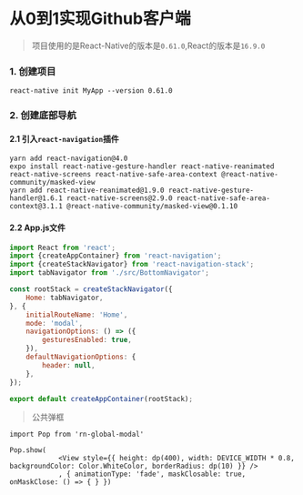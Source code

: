 # 从0到1实现Github客户端

> 项目使用的是React-Native的版本是`0.61.0`,React的版本是`16.9.0`

### 1. 创建项目

```
react-native init MyApp --version 0.61.0
```

### 2. 创建底部导航

#### 2.1 引入`react-navigation`插件
```
yarn add react-navigation@4.0
expo install react-native-gesture-handler react-native-reanimated react-native-screens react-native-safe-area-context @react-native-community/masked-view
yarn add react-native-reanimated@1.9.0 react-native-gesture-handler@1.6.1 react-native-screens@2.9.0 react-native-safe-area-context@3.1.1 @react-native-community/masked-view@0.1.10
```

#### 2.2 App.js文件

```javascript
import React from 'react';
import {createAppContainer} from 'react-navigation';
import {createStackNavigator} from 'react-navigation-stack';
import tabNavigator from './src/BottomNavigator';

const rootStack = createStackNavigator({
	Home: tabNavigator,
}, {
	initialRouteName: 'Home',
	mode: 'modal',
	navigationOptions: () => ({
		gesturesEnabled: true,
	}),
	defaultNavigationOptions: {
		header: null,
	},
});

export default createAppContainer(rootStack);

```


> 公共弹框
```
import Pop from 'rn-global-modal'

Pop.show(
			<View style={{ height: dp(400), width: DEVICE_WIDTH * 0.8, backgroundColor: Color.WhiteColor, borderRadius: dp(10) }} />
			, { animationType: 'fade', maskClosable: true, onMaskClose: () => { } })
```

